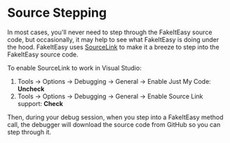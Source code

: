 # Source Stepping

In most cases, you'll never need to step through the FakeItEasy source code,
but occasionally, it may help to see what FakeItEasy is doing under the hood.
FakeItEasy uses [SourceLink](https://github.com/dotnet/sourcelink) to make it
a breeze to step into the FakeItEasy source code.

To enable SourceLink to work in Visual Studio:

1. Tools → Options → Debugging → General → Enable Just My Code: **Uncheck**
1. Tools → Options → Debugging → General → Enable Source Link support: **Check**

Then, during your debug session, when you step into a FakeItEasy method call,
the debugger will download the source code from GitHub so you can step through
it.
